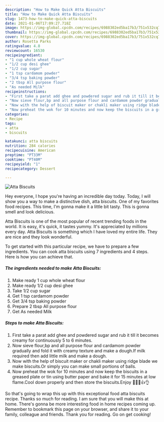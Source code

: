 ```yaml
---
description: "How to Make Quick Atta Biscuits"
title: "How to Make Quick Atta Biscuits"
slug: 1473-how-to-make-quick-atta-biscuits
date: 2021-01-06T17:09:27.718Z
image: https://img-global.cpcdn.com/recipes/6988302ed5ba17b3/751x532cq70/atta-biscuits-recipe-main-photo.jpg
thumbnail: https://img-global.cpcdn.com/recipes/6988302ed5ba17b3/751x532cq70/atta-biscuits-recipe-main-photo.jpg
cover: https://img-global.cpcdn.com/recipes/6988302ed5ba17b3/751x532cq70/atta-biscuits-recipe-main-photo.jpg
author: Rosetta Parks
ratingvalue: 4.8
reviewcount: 16530
recipeingredient:
- "1 cup whole wheat flour"
- "1/2 cup desi ghee"
- "1/2 cup sugar"
- "1 tsp cardamom powder"
- "3/4 tsp baking powder"
- "2 tbsp All purpose flour"
- "As needed Milk"
recipeinstructions:
- "First take a parat add ghee and powdered sugar and rub it till it becomes creamy for continuously 5 to 6 minutes."
- "Now sieve flour,bp and all purpose flour and cardamom powder gradually and fold it with creamy texture and make a dough.If milk required then add little milk and make a dough."
- "Now with the help of biscuit maker or chakli maker using ridge blade we make biscuits.Or simply you can make small portions of balls."
- "Now preheat the wok for 10 minutes and now keep the biscuits in a greased plate or tin using butter paper and bake it for 15 minutes at low flame.Cool down properly and then store the biscuits.Enjoy 🥰🤩😍👍👌"
categories:
- Recipe
tags:
- atta
- biscuits

katakunci: atta biscuits 
nutrition: 284 calories
recipecuisine: American
preptime: "PT33M"
cooktime: "PT40M"
recipeyield: "1"
recipecategory: Dessert

---
```



![Atta Biscuits](https://img-global.cpcdn.com/recipes/6988302ed5ba17b3/751x532cq70/atta-biscuits-recipe-main-photo.jpg)

Hey everyone, I hope you're having an incredible day today. Today, I will show you a way to make a distinctive dish, atta biscuits. One of my favorites food recipes. This time, I'm gonna make it a little bit tasty. This is gonna smell and look delicious.

Atta Biscuits is one of the most popular of recent trending foods in the world. It is easy, it's quick, it tastes yummy. It's appreciated by millions every day. Atta Biscuits is something which I have loved my entire life. They are nice and they look wonderful.




To get started with this particular recipe, we have to prepare a few ingredients. You can cook atta biscuits using 7 ingredients and 4 steps. Here is how you can achieve that.

<!--inarticleads1-->

##### The ingredients needed to make Atta Biscuits:

1. Make ready 1 cup whole wheat flour
1. Make ready 1/2 cup desi ghee
1. Take 1/2 cup sugar
1. Get 1 tsp cardamom powder
1. Get 3/4 tsp baking powder
1. Prepare 2 tbsp All purpose flour
1. Get As needed Milk




<!--inarticleads2-->

##### Steps to make Atta Biscuits:

1. First take a parat add ghee and powdered sugar and rub it till it becomes creamy for continuously 5 to 6 minutes.
1. Now sieve flour,bp and all purpose flour and cardamom powder gradually and fold it with creamy texture and make a dough.If milk required then add little milk and make a dough.
1. Now with the help of biscuit maker or chakli maker using ridge blade we make biscuits.Or simply you can make small portions of balls.
1. Now preheat the wok for 10 minutes and now keep the biscuits in a greased plate or tin using butter paper and bake it for 15 minutes at low flame.Cool down properly and then store the biscuits.Enjoy 🥰🤩😍👍👌




So that's going to wrap this up with this exceptional food atta biscuits recipe. Thanks so much for reading. I am sure that you will make this at home. There's gonna be more interesting food in home recipes coming up. Remember to bookmark this page on your browser, and share it to your family, colleague and friends. Thank you for reading. Go on get cooking!
